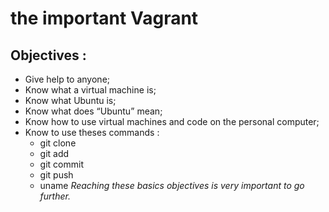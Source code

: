 # the important Vagrant 
##  Objectives :
*  Give help to anyone;
*  Know what a virtual machine is;
*  Know what Ubuntu is;
*  Know what does “Ubuntu” mean;
*  Know how to use virtual machines and code on the personal computer;
*  Know to use theses commands :
    - git clone
     - git add
     - git commit
     - git push
     - uname 
     *Reaching these basics objectives is very important to go further.*
